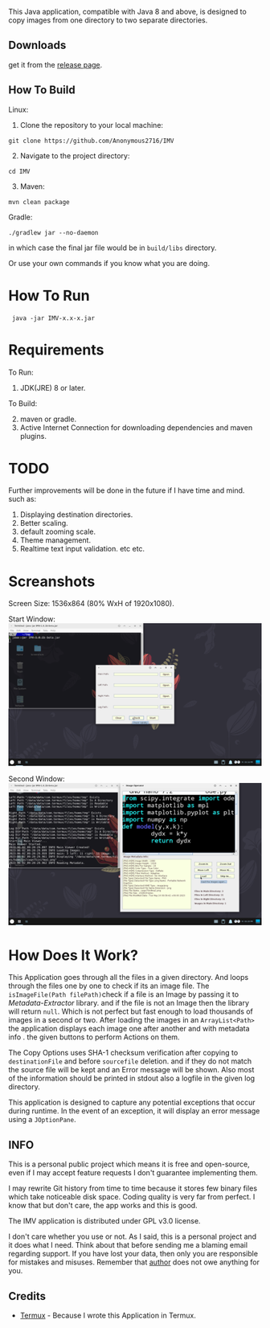 This Java application, compatible with Java 8 and above, is designed to copy images from one directory to two separate directories.

## Downloads
get it from the [release page].


## How To Build
Linux:

1. Clone the repository to your local machine:
```
git clone https://github.com/Anonymous2716/IMV
```
2. Navigate to the project directory:
```
cd IMV
```
3. Maven:
```
mvn clean package
```

Gradle:
```
./gradlew jar --no-daemon
```
in which case the final jar file would be in `build/libs` directory.

Or use your own commands if you know what you are doing.

# How To Run
```
 java -jar IMV-x.x-x.jar 
```

# Requirements
To Run:

1. JDK(JRE) 8 or later.

To Build: 

2. maven or gradle.
3. Active Internet Connection for downloading dependencies and maven plugins.


# TODO
Further improvements will be done in the future if I have time and mind. such as:

1. Displaying destination directories.
2. Better scaling.
3. default zooming scale.
4. Theme management. 
5. Realtime text input validation. etc etc.


# Screanshots
Screen Size: 1536x864 (80% WxH of 1920x1080).

Start Window:
![Start Window](https://github.com/Anonymous2716/IMV/raw/main/Screenshots/start.png)

Second Window:
![Second Window](https://github.com/Anonymous2716/IMV/raw/main/Screenshots/main-s.png)




# How Does It Work? 
This Application goes through all the files in a given directory. And loops through the files one by one to check if its an image file. 
The `isImageFile(Path filePath)`check if a file is an Image by passing it to *Metadata-Extractor* library. and if the file is not an Image then the library will return `null`. Which is not perfect but fast enough to load thousands of images in a second or two.
After loading the images in an `ArrayList<Path>` the application displays each image one after another and with metadata info . the given buttons to perform Actions on them. 

The Copy Options uses SHA-1 checksum verification after copying to `destinationFile` and before `sourcefile` deletion. and if they do not match the source file will be kept and an Error message will be shown. Also most of the information should be printed in stdout also a logfile in the given log directory.

This application is designed to capture any potential exceptions that occur during runtime. In the event of an exception, it will display an error message using a `JOptionPane`.


## INFO
This is a personal public project which means it is free and open-source, even if I may accept feature requests I don't guarantee implementing them.

I may rewrite Git history from time to time because it stores few binary files which take noticeable disk space. Coding quality is very far from perfect. I know that but don't care, the app works and this is good.

The IMV application is distributed under GPL v3.0 license.

I don't care whether you use or not. As I said, this is a personal project and it does what I need. Think about that before sending me a blaming email regarding support. If you have lost your data, then only you are responsible for mistakes and misuses. Remember that [author] does not owe anything for you.

## Credits
 - [Termux] - Because I wrote this Application in Termux.


[Termux]: https://github.com/termux
[author]: https://github.com/Anonymous2716
[release page]: https://github.com/Anonymous2716/IMV/releases/latest
